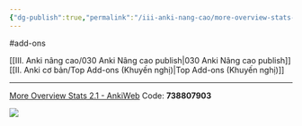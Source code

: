 ```yaml
---
{"dg-publish":true,"permalink":"/iii-anki-nang-cao/more-overview-stats-2-1/","dgPassFrontmatter":true,"noteIcon":""}
---
```


#add-ons 

[[III. Anki nâng cao/030 Anki Nâng cao publish\|030 Anki Nâng cao publish]]
[[II. Anki cơ bản/Top Add-ons (Khuyến nghị)\|Top Add-ons (Khuyến nghị)]]
___
[More Overview Stats 2.1 - AnkiWeb](https://ankiweb.net/shared/info/738807903)
Code: **738807903**

![](https://i.imgur.com/zAhOMG4.png)
